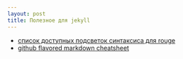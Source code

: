 ```yaml
---
layout: post
title: Полезное для jekyll
---
```


 * [список доступных подсветок синтаксиса для rouge](https://github.com/jneen/rouge/wiki/List-of-supported-languages-and-lexers)
 * [github flavored markdown cheatsheet](https://github.com/adam-p/markdown-here/wiki/Markdown-Cheatsheet)
